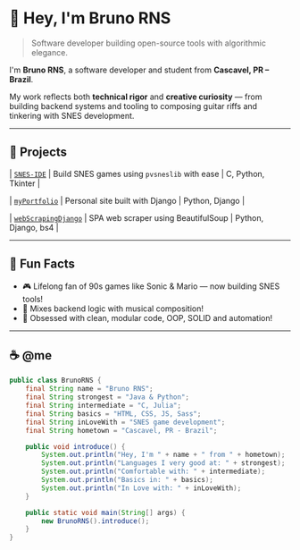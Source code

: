 # 👋 Hey, I'm Bruno RNS

> Software developer building open-source tools with algorithmic elegance.

I'm **Bruno RNS**, a software developer and student from **Cascavel, PR – Brazil**.

My work reflects both **technical rigor** and **creative curiosity** — from building backend systems and tooling to composing guitar riffs and tinkering with SNES development.

---

## 🚀 Projects

| [`SNES-IDE`](https://github.com/BrunoRNS/SNES-IDE) | Build SNES games using `pvsneslib` with ease | C, Python, Tkinter |

| [`myPortfolio`](https://github.com/BrunoRNS/myPortfolio) | Personal site built with Django | Python, Django |

| [`webScrapingDjango`](https://github.com/BrunoRNS/webScrapingDjango) | SPA web scraper using BeautifulSoup | Python, Django, bs4 |

---

## 🌟 Fun Facts

- 🎮 Lifelong fan of 90s games like Sonic & Mario — now building SNES tools!
- 🎸 Mixes backend logic with musical composition!
- 🔄 Obsessed with clean, modular code, OOP, SOLID and automation!

---

## ☕ @me

```java
public class BrunoRNS {
    final String name = "Bruno RNS";
    final String strongest = "Java & Python";
    final String intermediate = "C, Julia";
    final String basics = "HTML, CSS, JS, Sass";
    final String inLoveWith = "SNES game development";
    final String hometown = "Cascavel, PR - Brazil";

    public void introduce() {
        System.out.println("Hey, I'm " + name + " from " + hometown);
        System.out.println("Languages I very good at: " + strongest);
        System.out.println("Comfortable with: " + intermediate);
        System.out.println("Basics in: " + basics);
        System.out.println("In Love with: " + inLoveWith);
    }

    public static void main(String[] args) {
        new BrunoRNS().introduce();
    }
}
